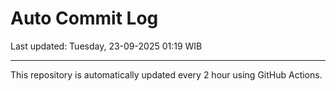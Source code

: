 # Auto Commit Log

Last updated: Tuesday, 23-09-2025 01:19 WIB

---

This repository is automatically updated every 2 hour using GitHub Actions.
